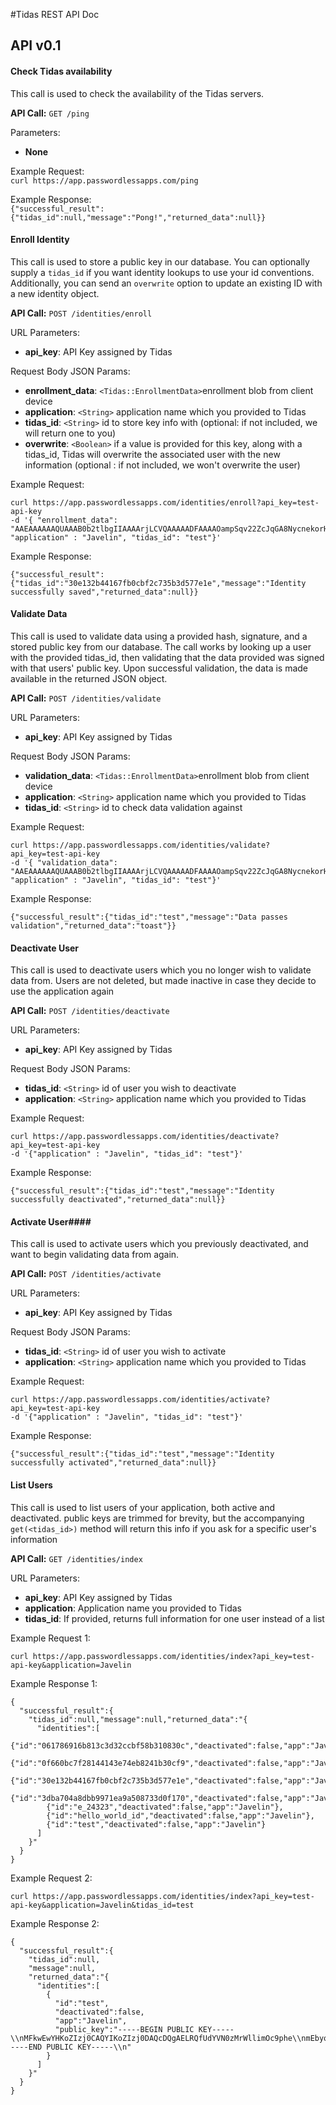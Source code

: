 #Tidas REST API Doc

## API v0.1

#### Check Tidas availability ####

This call is used to check the availability of the Tidas servers. 

**API Call:** `GET /ping`

Parameters:

* **None**

Example Request:  
`curl https://app.passwordlessapps.com/ping`

Example Response:  
`{"successful_result":{"tidas_id":null,"message":"Pong!","returned_data":null}}`

#### Enroll Identity ####

This call is used to store a public key in our database. You can optionally supply a `tidas_id` if you want identity lookups to use your id conventions. Additionally, you can send an `overwrite` option to update an existing ID with a new identity object.

**API Call:**  `POST /identities/enroll`

URL Parameters:  
* **api_key**: API Key assigned by Tidas

Request Body JSON Params:
* **enrollment_data**: `<Tidas::EnrollmentData>`enrollment blob from client device
* **application**: `<String>` application name which you provided to Tidas
* **tidas_id**: `<String>` id to store key info with (optional: if not included, we will return one to you)  
* **overwrite**: `<Boolean>` if a value is provided for this key, along with a tidas_id, Tidas will overwrite the associated user with the new information (optional : if not included, we won't overwrite the user)

Example Request:  

```curl
curl https://app.passwordlessapps.com/identities/enroll?api_key=test-api-key
-d '{ "enrollment_data": "AAEAAAAAAQUAAAB0b2tlbgIIAAAArjLCVQAAAAADFAAAAOampSqv22ZcJqGA8NycnekorHaIBEYAAAAwRAIgR318ZQZ2lZqMCtOmNZJeqaeFM4CXRK1MoV4V2nJoRlACIBQp4Aujc2Ks8t9ouJn//pVOhUFjqXhZltKBbz/GoSC9BUEAAAAELRQfUdYVN0zMrWllimOc9phemEbyqizT2NmPmnAnHrQnE+oTP0CLVFOZjDLhLdyoawcmMT6VurgDCkU9HW9zIg==", "application" : "Javelin", "tidas_id": "test"}'
```

Example Response:  
```curl
{"successful_result":{"tidas_id":"30e132b44167fb0cbf2c735b3d577e1e","message":"Identity successfully saved","returned_data":null}}
```

#### Validate Data ####

This call is used to validate data using a provided hash, signature, and a stored public key from our database. The call works by looking up a user with the provided tidas_id, then validating that the data provided was signed with that users' public key. Upon successful validation, the data is made available in the returned JSON object.

**API Call:** `POST /identities/validate`

URL Parameters:  
* **api_key**: API Key assigned by Tidas

Request Body JSON Params:
* **validation_data**: `<Tidas::EnrollmentData>`enrollment blob from client device
* **application**: `<String>` application name which you provided to Tidas
* **tidas_id**: `<String>` id to check data validation against

Example Request:  

```curl
curl https://app.passwordlessapps.com/identities/validate?api_key=test-api-key
-d '{ "validation_data": "AAEAAAAAAQUAAAB0b2tlbgIIAAAArjLCVQAAAAADFAAAAOampSqv22ZcJqGA8NycnekorHaIBEYAAAAwRAIgR318ZQZ2lZqMCtOmNZJeqaeFM4CXRK1MoV4V2nJoRlACIBQp4Aujc2Ks8t9ouJn//pVOhUFjqXhZltKBbz/GoSC9BUEAAAAELRQfUdYVN0zMrWllimOc9phemEbyqizT2NmPmnAnHrQnE+oTP0CLVFOZjDLhLdyoawcmMT6VurgDCkU9HW9zIg==", "application" : "Javelin", "tidas_id": "test"}'
```

Example Response:  
```curl
{"successful_result":{"tidas_id":"test","message":"Data passes validation","returned_data":"toast"}}
```

#### Deactivate User ####

This call is used to deactivate users which you no longer wish to validate data from. Users are not deleted, but made inactive in case they decide to use the application again

**API Call:** `POST /identities/deactivate`

URL Parameters:  
* **api_key**: API Key assigned by Tidas

Request Body JSON Params:  
* **tidas_id**: `<String>` id of user you wish to deactivate
* **application**: `<String>` application name which you provided to Tidas

Example Request:

```curl
curl https://app.passwordlessapps.com/identities/deactivate?api_key=test-api-key
-d '{"application" : "Javelin", "tidas_id": "test"}'
```

Example Response:

```curl
{"successful_result":{"tidas_id":"test","message":"Identity successfully deactivated","returned_data":null}}
```

#### Activate User####

This call is used to activate users which you previously deactivated, and want to begin validating data from again.

**API Call:** `POST /identities/activate`

URL Parameters:  
* **api_key**: API Key assigned by Tidas

Request Body JSON Params:  
* **tidas_id**: `<String>` id of user you wish to activate
* **application**: `<String>` application name which you provided to Tidas

Example Request:

```curl
curl https://app.passwordlessapps.com/identities/activate?api_key=test-api-key
-d '{"application" : "Javelin", "tidas_id": "test"}'
```

Example Response:

```curl
{"successful_result":{"tidas_id":"test","message":"Identity successfully activated","returned_data":null}}
```

#### List Users ####

This call is used to list users of your application, both active and deactivated. public keys are trimmed for brevity, but the accompanying `get(<tidas_id>)` method will return this info if you ask for a specific user's information

**API Call:** `GET /identities/index`

URL Parameters:  
* **api_key**: API Key assigned by Tidas
* **application**: Application name you provided to Tidas
* **tidas_id**: If provided, returns full information for one user instead of a list

Example Request 1:  
```curl
curl https://app.passwordlessapps.com/identities/index?api_key=test-api-key&application=Javelin
```

Example Response 1:  
```curl
{
  "successful_result":{
    "tidas_id":null,"message":null,"returned_data":"{
      "identities":[
        {"id":"061786916b813c3d32ccbf58b310830c","deactivated":false,"app":"Javelin"},
        {"id":"0f660bc7f28144143e74eb8241b30cf9","deactivated":false,"app":"Javelin"},
        {"id":"30e132b44167fb0cbf2c735b3d577e1e","deactivated":false,"app":"Javelin"},
        {"id":"3dba704a8dbb9971ea9a508733d0f170","deactivated":false,"app":"Javelin"},
        {"id":"e_24323","deactivated":false,"app":"Javelin"},
        {"id":"hello_world_id","deactivated":false,"app":"Javelin"},
        {"id":"test","deactivated":false,"app":"Javelin"}
      ]
    }"
  }
}
```

Example Request 2:  
```curl
curl https://app.passwordlessapps.com/identities/index?api_key=test-api-key&application=Javelin&tidas_id=test
```

Example Response 2:  
```curl
{
  "successful_result":{
    "tidas_id":null,
    "message":null,
    "returned_data":"{
      "identities":[
        {
          "id":"test",
          "deactivated":false,
          "app":"Javelin",
          "public_key":"-----BEGIN PUBLIC KEY-----\\nMFkwEwYHKoZIzj0CAQYIKoZIzj0DAQcDQgAELRQfUdYVN0zMrWllimOc9phe\\nmEbyqizT2NmPmnAnHrQnE+oTP0CLVFOZjDLhLdyoawcmMT6VurgDCkU9HW9z\\nIg==\\n-----END PUBLIC KEY-----\\n"
        }
      ]
    }"
  }
}
```
